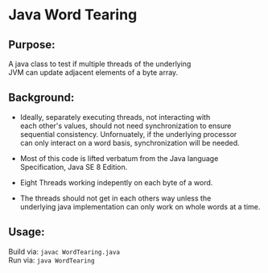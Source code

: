 # Java Word Tearing

## Purpose:
A java class to test if multiple threads of the underlying<br>
JVM can update adjacent elements of a byte array.

## Background:
* Ideally, separately executing threads, not interacting with<br>
  each other's values, should not need synchronization to ensure<br>
  sequential consistency.  Unfornuately, if the underlying processor<br>
  can only interact on a word basis, synchronization will be needed.

* Most of this code is lifted verbatum from the Java language<br>
  Specification, Java SE 8 Edition.

* Eight Threads working indepently on each byte of a word.

* The threads should not get in each others way unless the<br>
  underlying java implementation can only work on whole words at a time.

## Usage:
Build via: `javac WordTearing.java`<br>
Run via:   `java WordTearing`
